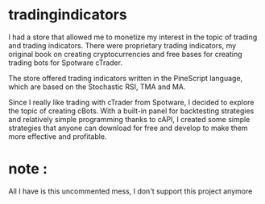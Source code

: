 # tradingindicators

I had a store that allowed me to monetize my interest in the topic of trading and trading indicators.
There were proprietary trading indicators, my original book on creating cryptocurrencies and free bases for creating trading bots for Spotware cTrader.

The store offered trading indicators written in the PineScript language, which are based on the Stochastic RSI, TMA and MA.

Since I really like trading with cTrader from Spotware, I decided to explore the topic of creating cBots.
With a built-in panel for backtesting strategies and relatively simple programming thanks to cAPI, I created some simple strategies that anyone can download for free and develop to make them more effective and profitable.

# note : 
All I have is this uncommented mess, I don't support this project anymore
